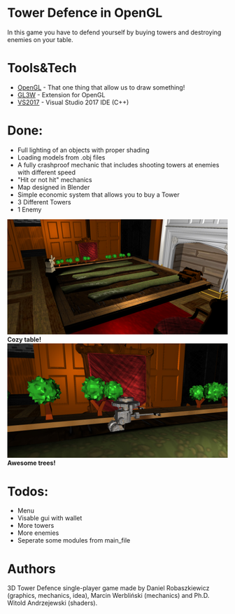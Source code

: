 # Tower Defence in OpenGL 
In this game you have to defend yourself by buying towers and destroying enemies on your table. 

# Tools&Tech
* [OpenGL] - That one thing that allow us to draw something!
* [GL3W] - Extension for OpenGL
* [VS2017] - Visual Studio 2017 IDE (C++)

# Done:
- Full lighting of an objects with proper shading
- Loading models from .obj files
- A fully crashproof mechanic that includes shooting towers at enemies with different speed
- "Hit or not hit" mechanics 
- Map designed in Blender
- Simple economic system that allows you to buy a Tower 
- 3 Different Towers
- 1 Enemy

![alt text](https://github.com/Robakuuu/Tower-Defence-OpenGL/blob/master/1.jpg)
                       **Cozy table!**
![alt text](https://github.com/Robakuuu/Tower-Defence-OpenGL/blob/master/2.jpg)
                       **Awesome trees!** 
# Todos:
- Menu
- Visable gui with wallet
- More towers
- More enemies
- Seperate some modules from main_file

# Authors
3D Tower Defence single-player game made by Daniel Robaszkiewicz (graphics, mechanics, idea), Marcin Werbliński (mechanics) and Ph.D. Witold Andrzejewski (shaders).

[//]: # (These are reference links used in the body of this note and get stripped out when the markdown processor does its job. There is no need to format nicely because it shouldn't be seen. Thanks SO - http://stackoverflow.com/questions/4823468/store-comments-in-markdown-syntax)


   [OpenGL]: <https://www.opengl.org/>
   [VS2017]: <https://visualstudio.microsoft.com/pl/vs/older-downloads/>
   [GL3W]: <https://www.khronos.org/opengl/wiki/OpenGL_Loading_Library>
 
 
